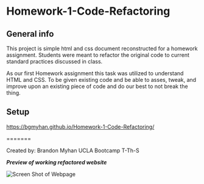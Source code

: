 # Homework-1-Code-Refactoring

## General info
This project is simple html and css document reconstructed for a homework assignment. Students were meant to refactor the original code to current standard practices discussed in class.

As our first Homework assignment this task was utilized to understand HTML and CSS. To be given existing code and be able to asses, tweak, and improve upon an existing piece of code and do our best to not break the thing. 

	
## Setup
https://bgmyhan.github.io/Homework-1-Code-Refactoring/


=======

Created by: Brandon Myhan
            UCLA Bootcamp T-Th-S

***Preview of working refactored website***

![Screen Shot of Webpage](/Images/screenShot.png)